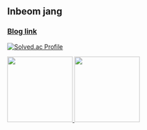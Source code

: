 ## Inbeom jang

### [Blog link](https://velog.io/@kindtiger95)
[![Solved.ac Profile](http://mazassumnida.wtf/api/v2/generate_badge?boj=jjanginbeom)](https://solved.ac/jjanginbeom/)

<p align="justify">
  <a href="https://github.com/asdf2kr/github-readme-stats">
    <img
      height="150"
      src="https://github-readme-stats.vercel.app/api?username=kindtiger95&count_private=true&show_icons=true&custom_title=Github%20Status&show=issues&theme=dark"
    />
  </a>
  <a href="https://github.com/asdf2kr/github-readme-stats">
    <img
      height="150"
      src="https://github-readme-stats.vercel.app/api/top-langs/?username=kindtiger95&layout=compact&theme=dark" 
  </a>
</p>

